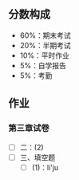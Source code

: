 ## 分数构成
* 60%：期末考试
* 20%：半期考试
* 10%：平时作业
* 5%：自学报告
* 5%：考勤
## 作业
### 第三章试卷
- [ ] 二：(2)
- [ ] 三、填空题
	- [ ] (1)：li'ju
<!--stackedit_data:
eyJoaXN0b3J5IjpbLTcyMTQwNjE2NiwxNTIwMDc1NDYxXX0=
-->